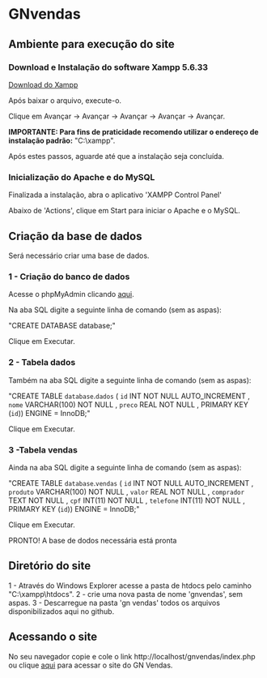 # GNvendas

## Ambiente para execução do site

### Download e Instalação do software Xampp 5.6.33
[Download do Xampp](https://downloadsapachefriends.global.ssl.fastly.net/5.6.33/xampp-win32-5.6.33-0-VC11-installer.exe?from_af=true)

Após baixar o arquivo, execute-o.

Clique em Avançar -> Avançar -> Avançar -> Avançar -> Avançar.

**IMPORTANTE: Para fins de praticidade recomendo utilizar o endereço de instalação padrão:** "C:\xampp".

Após estes passos, aguarde até que a instalação seja concluída.

### Inicialização do Apache e do MySQL

Finalizada a instalação, abra o aplicativo 'XAMPP Control Panel'

Abaixo de 'Actions', clique em Start para iniciar o Apache e o MySQL.


## Criação da base de dados

Será necessário criar uma base de dados. 

### 1 - Criação do banco de dados

Acesse o phpMyAdmin clicando [aqui](http://localhost/phpmyadmin/index.php).

Na aba SQL digite a seguinte linha de comando (sem as aspas):

"CREATE DATABASE database;"

Clique em Executar.

### 2 - Tabela dados

Também na aba SQL digite a seguinte linha de comando (sem as aspas):

"CREATE TABLE `database`.`dados` ( `id` INT NOT NULL AUTO_INCREMENT , `nome` VARCHAR(100) NOT NULL , `preco` REAL NOT NULL , PRIMARY KEY (`id`)) ENGINE = InnoDB;"

Clique em Executar.

### 3 -Tabela vendas

Ainda na aba SQL digite a seguinte linha de comando (sem as aspas):

"CREATE TABLE `database`.`vendas` ( `id` INT NOT NULL AUTO_INCREMENT , `produto` VARCHAR(100) NOT NULL , `valor` REAL NOT NULL , `comprador` TEXT NOT NULL , `cpf` INT(11) NOT NULL , `telefone` INT(11) NOT NULL , PRIMARY KEY (`id`)) ENGINE = InnoDB;"

Clique em Executar.

PRONTO! A base de dodos necessária está pronta

## Diretório do site

1 - Através do Windows Explorer acesse a pasta de htdocs pelo caminho "C:\xampp\htdocs".
2 - crie uma nova pasta de nome 'gnvendas', sem aspas.
3 - Descarregue na pasta 'gn vendas' todos os arquivos disponibilizados aqui no github.

## Acessando o site

No seu navegador copie e cole o link http://localhost/gnvendas/index.php ou clique [aqui](http://localhost/gnvendas/index.php) para acessar o site do GN Vendas. 
